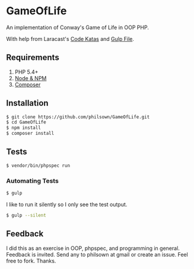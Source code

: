 # GameOfLife

An implementation of Conway's Game of Life in OOP PHP.

With help from Laracast's [Code Katas](http://laracasts.com/series/code-katas-in-php) and [Gulp File](https://laracasts.com/lessons/how-to-trigger-tests-on-save).

## Requirements

1. PHP 5.4+
2. [Node & NPM](http://nodejs.org)
3. [Composer](https://getcomposer.org)

## Installation

```bash
$ git clone https://github.com/philsown/GameOfLife.git
$ cd GameOfLife
$ npm install
$ composer install
```

## Tests

```bash
$ vendor/bin/phpspec run
```

### Automating Tests

```bash
$ gulp
```

I like to run it silently so I only see the test output.

```bash
$ gulp --silent
```

## Feedback

I did this as an exercise in OOP, phpspec, and programming in general. Feedback is invited. Send any to philsown at gmail or create an issue. Feel free to fork. Thanks.
